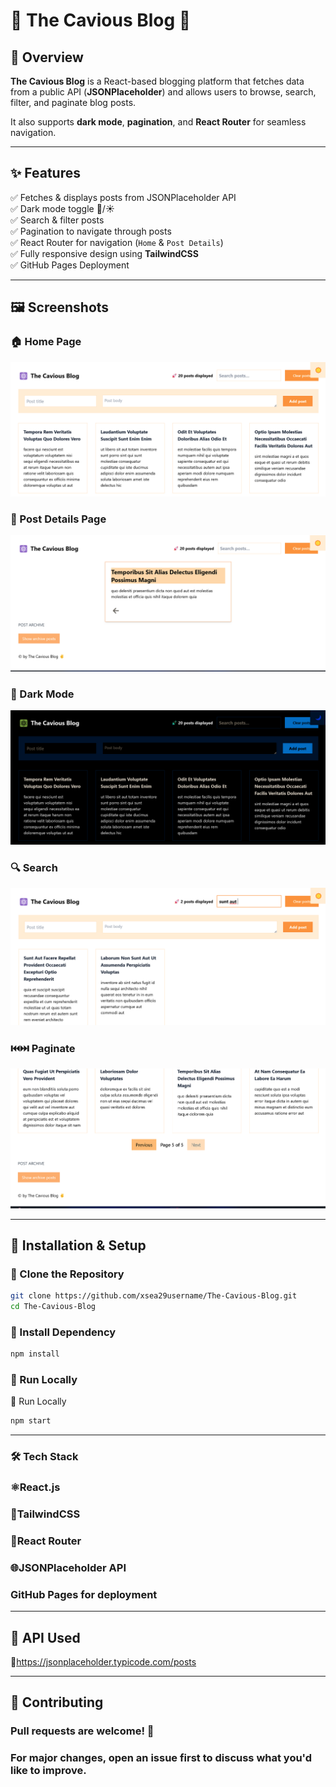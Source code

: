 # 📰 The Cavious Blog 🚀


## 📌 Overview
**The Cavious Blog** is a React-based blogging platform that fetches data from a public API (**JSONPlaceholder**) and allows users to browse, search, filter, and paginate blog posts. 

It also supports **dark mode**, **pagination**, and **React Router** for seamless navigation.

---

## ✨ Features
✅ Fetches & displays posts from JSONPlaceholder API  
✅ Dark mode toggle 🌙/☀️  
✅ Search & filter posts  
✅ Pagination to navigate through posts  
✅ React Router for navigation (`Home` & `Post Details`)  
✅ Fully responsive design using **TailwindCSS**  
✅ GitHub Pages Deployment  

---

## 🖼 Screenshots

### **🏠 Home Page**
![Home Page](src/screenshots/home-1.png)

### **📜 Post Details Page**
![Post Details](src/screenshots/post-details.png)

### **🌙 Dark Mode**
![Dark Mode](src/screenshots/dark-mode.png)

### **🔍 Search**
![Search](src/screenshots/search.png)

### **⏮️⏭️ Paginate**
![Pagination](src/screenshots/pagination.png)

---

## 🚀 Installation & Setup

### **🔹 Clone the Repository**
```bash
git clone https://github.com/xsea29username/The-Cavious-Blog.git
cd The-Cavious-Blog
```
### **🔹 Install Dependency**
```bash
npm install
```
### **🔹 Run Locally**
🔹 Run Locally
```bash
npm start
```

---

### 🛠 Tech Stack
### **⚛️React.js**
### **🎨TailwindCSS**
### **🚏React Router**
### **🌐JSONPlaceholder API**
### **GitHub Pages for deployment**

---

## 📌 API Used
🔗https://jsonplaceholder.typicode.com/posts

---

## 🤝 Contributing

### **Pull requests are welcome! 🚀**
### **For major changes, open an issue first to discuss what you'd like to improve.**






